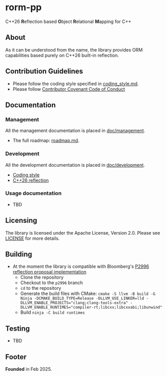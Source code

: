 # rorm-pp
C++26 **R**eflection based **O**bject **R**elational **M**apping for C++

## About
As it can be understood from the name, the library provides ORM capabilities based purely on C++26 built-in reflection.


## Contribution Guidelines
- Please follow the coding style specified in [coding_style.md](./doc/development/coding_style.md).
- Please follow [Contributor Covenant Code of Conduct](https://www.contributor-covenant.org/version/2/1/code_of_conduct/)


## Documentation
### Management
All the management documentation is placed in [doc/management](./doc/management).
- The full roadmap: [roadmap.md](./doc/management/roadmap.md).

### Development
All the development documentation is placed in [doc/development](./doc/development).
- [Coding style](./doc/development/coding_style.md)
- [C++26 reflection](./doc/development/cpp_reflection.md)

### Usage documentation
- TBD


## Licensing
The library is licensed under the Apache License, Version 2.0. Please see [LICENSE](./LICENSE) for more details.


## Building
- At the moment the library is compatible with Bloomberg's [P2996 reflection proposal implementation](https://github.com/bloomberg/clang-p2996/tree/p2996)
  - Clone the repository
  - Checkout to the `p2996` branch
  - `cd` to the repository
  - Generate the build files with CMake: `cmake -S llvm -B build -G Ninja -DCMAKE_BUILD_TYPE=Release -DLLVM_USE_LINKER=lld -DLLVM_ENABLE_PROJECTS="clang;clang-tools-extra" -DLLVM_ENABLE_RUNTIMES="compiler-rt;libcxx;libcxxabi;libunwind"`
  - Build `ninja -C build runtimes`



## Testing
- TBD


## Footer
**Founded** in Feb 2025.
